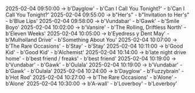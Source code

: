 2025-02-04 09:50:00 -> b'Dayglow' - b'Can I Call You Tonight?' - b'Can I Call You Tonight?'
2025-02-04 09:55:00 -> b"Her's" - b"Invitation to Her's" - b'Blue Lips'
2025-02-04 09:58:00 -> b'Vundabar' - b'Gawk' - b'Smile Boyo'
2025-02-04 10:02:00 -> b'Vansire' - b'The Rolling, Driftless North' - b'Eleven Weeks'
2025-02-04 10:05:00 -> b'Eyedress y Dent May' - b'Mulholland Drive' - b'Something About You'
2025-02-04 10:07:00 -> b'The Rare Occasions' - b'Stay' - b'Stay'
2025-02-04 10:11:00 -> b'Good Kid' - b'Good Kid' - b'Alchemist'
2025-02-04 10:14:00 -> b'late night drive home' - b'best friend / freaks' - b'best friend'
2025-02-04 10:19:00 -> b'Vundabar' - b'Gawk' - b'Oulala'
2025-02-04 10:19:00 -> b'Vundabar' - b'Gawk' - b'Oulala'
2025-02-04 10:24:00 -> b'Dayglow' - b'Fuzzybrain' - b'Hot Rod'
2025-02-04 10:27:00 -> b'The Rare Occasions' - b'Alone' - b'Alone'
2025-02-04 10:30:00 -> b'A-wall' - b'Loverboy' - b'Loverboy'

